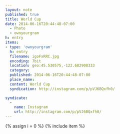 ```yaml
---
layout: note
published: true
title: World Cup
date: 2014-06-16T20:44:48-07:00
  - Photo
  - ownyourgram
h: entry
items:
- type: 'ownyourgram'
  h: entry
  filename: igoFxRRC.jpg
  encoding: 7bit
  location: geo:45.530575,-122.682908333
  category: 
  published: 2014-06-16T20:44:48-07:00
  place_name: 
  content: World Cup
  syndication: http://instagram.com/p/pVJ6BQxfh0/

syndicate: 
  - 
    name: Instagram
    url: http://instagram.com/p/pVJ6BQxfh0/
---
```

{% assign i = 0  %}
{% include item %}
